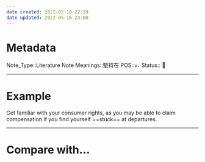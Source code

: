 ```yaml
---
date created: 2022-05-16 22:59
date updated: 2022-05-16 23:00
---
```


# Metadata

Note_Type::Literature Note
Meanings::堅持在
POS::`v.`
Status:: 👶

---

# Example

Get familiar with your consumer rights, as you may be able to claim compensation if you find yourself ==stuck== at departures.

---

# Compare with...
